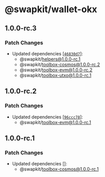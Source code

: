 # @swapkit/wallet-okx

## 1.0.0-rc.3

### Patch Changes

- Updated dependencies [[`46830d7`](https://github.com/thorswap/SwapKit/commit/46830d7fe2f164f25466afd5d7c768022e8443bd)]:
  - @swapkit/helpers@1.0.0-rc.1
  - @swapkit/toolbox-cosmos@1.0.0-rc.2
  - @swapkit/toolbox-evm@1.0.0-rc.2
  - @swapkit/toolbox-utxo@1.0.0-rc.1

## 1.0.0-rc.2

### Patch Changes

- Updated dependencies [[`96ccc78`](https://github.com/thorswap/SwapKit/commit/96ccc7869bd4c6bb99e0ba0a3863d08a08c2fdcd)]:
  - @swapkit/toolbox-evm@1.0.0-rc.1

## 1.0.0-rc.1

### Patch Changes

- Updated dependencies []:
  - @swapkit/toolbox-cosmos@1.0.0-rc.1
